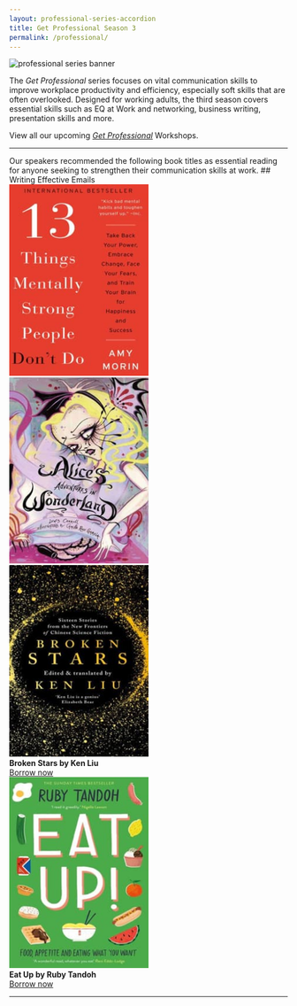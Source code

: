 ```yaml
---
layout: professional-series-accordion
title: Get Professional Season 3
permalink: /professional/
---
```


<img src="https://www.nlb.gov.sg/golibrary2/e/file/location/files/df6302fdbb506bfa01a05e6915b29a4e/banner_business.jpg" alt="professional series banner"/>

The *Get Professional* series focuses on vital communication skills to improve workplace productivity and efficiency, especially soft skills that are often overlooked. Designed for working adults, the third season covers essential skills such as EQ at Work and networking, business writing, presentation skills and more. 

View all our upcoming *[Get Professional](https://www.nlb.gov.sg/golibrary2/c/30307529/result/term/%5BProfessional%20Series%5D)* Workshops.
<hr/>
Our speakers recommended the following book titles as essential reading for anyone seeking to strengthen their communication skills at work.
## Writing Effective Emails

<div>
	<div class="row is-multiline">
		<div class="col is-half-tablet padding--bottom--lg">
			<a href="https://eresources.nlb.gov.sg/ereads/proxy?id=2e57a811-62c3-4a0a-9adc-cb77e38dcfd9">
				<img src="/images/13things.jpg" style="width:50%" alt="13 Things Mentally Strong People Don't Do">
			</a>
		</div>
		<div class="col is-half-tablet padding--bottom--lg">
			<a href="https://eresources.nlb.gov.sg/ereads/proxy?id=c280e18d-9cbd-4f5e-bee9-4c28f7aac55b" target="_blank">
				<img src="/images/alice.jpg" style="width:50%" alt="Alice's Adventures in Wonderland">
			</a>
		</div>
	</div>
	<div class="row is-multiline">
		<div class="col is-half-tablet padding--bottom--lg">
			<img src="/images/brokenstars.jpg" style="width:50%" alt="Broken Stars" />
			<div>
				<b>Broken Stars by Ken Liu</b><br><a href="https://eresources.nlb.gov.sg/ereads/proxy?id=68f20880-d1f5-4c34-b1f4-004820ebb1d4" target="_blank">Borrow now</a>
			</div>
		</div>
		<div class="col is-half-tablet padding--bottom--lg">
			<img src="/images/eatup.jpg" style="width:50%" alt="Eat Up" />
			<div>
				<b>Eat Up by Ruby Tandoh</b><br><a href="https://eresources.nlb.gov.sg/ereads/proxy?id=8e24dd4a-c17c-4e14-9fe7-20f58078cc78" target="_blank">Borrow now</a>
			</div>
		</div>
	</div>

<hr/>

